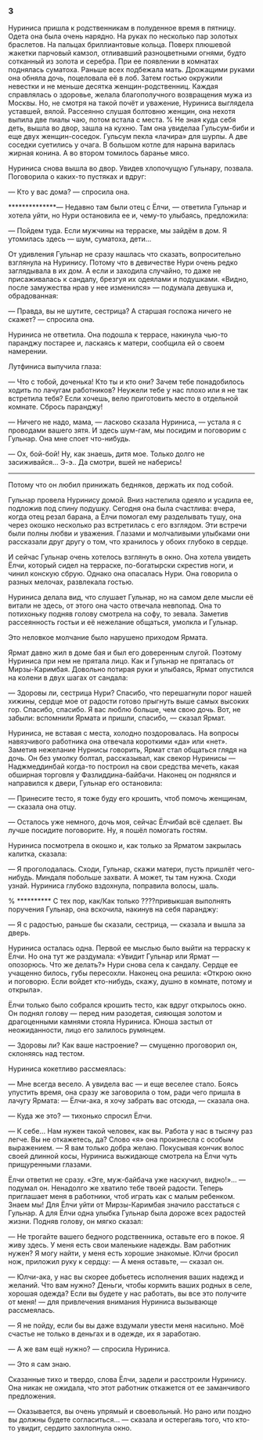 ### 3

Нуриниса пришла к родственникам в полуденное время в пятницу.
Одета она была очень нарядно.
На руках по несколько пар золотых браслетов.
На пальцах бриллиантовые кольца.
Поверх плюшевой жакетки парчовый камзол, отливавший разноцветными огнями, будто сотканный из золота и серебра.
При ее появлении в комнатах поднялась суматоха.
Раньше всех подбежала мать.
Дрожащими руками она обняла дочь, поцеловала её в лоб.
Затем гостью окружили невестки и не меньше десятка женщин-родственниц.
Каждая справлялась о здоровье, желала благополучного возвращения мужа из Москвы.
Но, не смотря на такой почёт и уважение, Нуриниса выглядела уставшей, вялой.
Рассеянно слушая болтовню женщин, она нехотя выпила две пиалы чаю, потом встала с места.
% Не зная куда себя деть, вышла во двор, зашла на кухню.
Там она увиделаа Гульсум-биби и еще двух женщин-соседок.
Гульсум пекла «лачира» для шурпы.
А две соседки суетились у очага.
В большом котле для нарына варилась жирная конина.
А во втором томилось баранье мясо.

Нуриниса снова вышла во двор.
Увидев хлопочущую Гульнару, позвала.
Поговорила о каких-то пустяках и вдруг:

— Кто у вас дома? — спросила она.

**************— Недавно там были отец с Ёлчи, — ответила Гульнар и хотела уйти, но Нури остановила ее и, чему-то улыбаясь, предложила:

— Пойдем туда.
Если мужчины на терраске, мы зайдём в дом.
Я утомилась здесь — шум, суматоха, дети…

От удивления Гульнар не сразу нашлась что сказать, вопросительно взглянула на Нуринису.
Потому что в девичестве Нури очень редко заглядывала в их дом.
А если и заходила случайно, то даже не присаживалась к сандалу, брезгуя их одеялами и подушками.
«Видно, после замужества нрав у нее изменился» — подумала девушка и, обрадованная:

— Правда, вы не шутите, сестрица?
А старшая госпожа ничего не скажет? — спросила она.

Нуриниса не ответила.
Она подошла к террасе, накинула чью-то паранджу постарее и, ласкаясь к матери, сообщила ей о своем намерении.

Лутфиниса выпучила глаза:

— Что с тобой, доченька!
Кто ты и кто они?
Зачем тебе понадобилось ходить по лачугам работников?
Неужели тебе у нас плохо или я не так встретила тебя?
Если хочешь, велю приготовить место в отдельной комнате.
Сбрось паранджу!

— Ничего не надо, мама, — ласково сказала Нуриниса, — устала я с проводами вашего зятя.
И здесь шум-гам, мы посидим и поговорим с Гульнар.
Она мне споет что-нибудь.

— Ох, бой-бой! Ну, как знаешь, дитя мое.
Только долго не засиживайся… Э-э.. Да смотри, вшей не наберись!

*************
Потому что он любил принижать бедняков, держать их под собой.

Гульнар провела Нуринису домой.
Вниз настелила одеяло и усадила ее, подложив под спину подушку.
Сегодня она была счастлива: вчера, когда отец резал барана, а Ёлчи помогал ему разделывать тушу, она через окошко несколько раз встретилась с его взглядом.
Эти встречи были полны любви и уважения.
Глазами и молчаливыми улыбками они рассказали друг другу о том, что хранилось у обоих глубоко в сердце.

И сейчас Гульнар очень хотелось взглянуть в окно.
Она хотела увидеть Ёлчи, который сидел на терраске, по-богатырски скрестив ноги, и чинил конскую сбрую.
Однако она опасалась Нури.
Она говорила о разных мелочах, развлекала гостью.

Нуриниса делала вид, что слушает Гульнар, но на самом деле мысли её витали не здесь, от этого она часто отвечала невпопад.
Она то потихоньку подняв голову смотрела на софу, то зевала.
Заметив рассеянность гостьи и её нежелание общаться, умолкла и Гульнар.

Это неловкое молчание было нарушено приходом Ярмата.

Ярмат давно жил в доме бая и был его доверенным слугой.
Поэтому Нуриниса при нем не прятала лицо.
Как и Гульнар не пряталась от Мирзы-Каримбая.
Довольно потирая руки и улыбаясь, Ярмат опустился на колени в двух шагах от сандала:

— Здоровы ли, сестрица Нури?
Спасибо, что перешагнули порог нашей хижины, сердце мое от радости готово прыгнуть выше самых высоких гор.
Спасибо, спасибо.
Я вас люблю больше, чем свою дочь.
Вот, не забыли: вспомнили Ярмата и пришли, спасибо, — сказал Ярмат.

Нуриниса, не вставая с места, холодно поздоровалась.
На вопросы навязчивого работника она отвечала короткими «да» или «нет».
Заметив нежелание Нурнисы говорить, Ярмат стал общаться глядя на дочь.
Он без умолку болтал, рассказывал, как свекор Нуринисы — Наджмеддинбай когда-то построил на свои средства мечеть, какая обширная торговля у Фазлиддина-байбачи.
Наконец он поднялся и направился к двери, Гульнар его остановила:

— Принесите тесто, я тоже буду его крошить, чтоб помочь женщинам, — сказала она отцу.

— Осталось уже немного, дочь моя, сейчас Ёлчибай всё сделает.
Вы лучше посидите поговорите.
Ну, я пошёл помогать гостям.

Нуриниса посмотрела в окошко и, как только за Ярматом закрылась калитка, сказала:

— Я проголодалась.
Сходи, Гульнар, скажи матери, пусть пришлёт чего-нибудь.
Миндаля побольше захвати.
А может, ты там нужна.
Сходи узнай.
Нуриниса глубоко вздохнула, поправила волосы, шаль.

% ********** С тех пор, как/Как только ????привыкшая выполнять поручения Гульнар, она вскочила, накинув на себя паранджу:

— Я с радостью, раньше бы сказали, сестрица, — сказала и вышла за дверь.

Нуриниса осталась одна.
Первой ее мыслью было выйти на терраску к Ёлчи.
Но она тут же раздумала:
«Увидит Гульнар или Ярмат — опозорюсь.
Что же делать?» Нури снова села к сандалу.
Сердце ее учащенно билось, губы пересохли.
Наконец она решила:
«Открою окно и поговорю.
Если войдет кто-нибудь, скажу, душно в комнате, потому и открыла».

Ёлчи только было собрался крошить тесто, как вдруг открылось окно.
Он поднял голову — перед ним разодетая, сияющая золотом и драгоценными камнями стояла Нуриниса.
Юноша застыл от неожиданности, лицо его залилось румянцем.

— Здоровы ли? Как ваше настроение? — смущенно проговорил он, склоняясь над тестом.

Нуриниса кокетливо рассмеялась:

— Мне всегда весело.
А увидела вас — и еще веселее стало.
Боясь упустить время, она сразу же заговорила о том, ради чего пришла в лачугу Ярмата:
— Ёлчи-ака, я хочу забрать вас отсюда, — сказала она.

— Куда же это? — тихонько спросил Ёлчи.

— К себе…
Нам нужен такой человек, как вы.
Работа у нас в тысячу раз легче.
Вы не откажетесь, да?
Слово «я» она произнесла с особым выражением.
— Я вам только добра желаю.
Покусывая кончик волос своей длинной косы, Нуриниса выжидающе смотрела на Ёлчи чуть прищуренными глазами.

Ёлчи ответил не сразу.
«Эге, муж-байбача уже наскучил, видно!»... — подумал он.
Ненадолго же хватило тебе твоей радости.
Теперь приглашает меня в работники, чтоб играть как с малым ребенком.
Знаем мы!
Для Ёлчи уйти от Мирзы-Каримбая значило расстаться с Гульнар.
А для Ёлчи одна улыбка Гульнар была дороже всех радостей жизни.
Подняв голову, он мягко сказал:

— Не трогайте вашего бедного родственника, оставьте его в покое.
Я живу здесь.
У меня есть свои маленькие надежды.
Вам работник нужен?
Я могу найти, у меня есть хорошие знакомые.
Юлчи бросил нож, приложил руку к сердцу:
— А меня оставьте, — сказал он.

— Юлчи-ака, у нас вы скорее добьетесь исполнения ваших надежд и желаний.
Что вам нужно?
Деньги, чтобы кормить ваших родных в селе, хорошая одежда?
Если вы будете у нас работать, вы все это получите от меня! — для привлечения внимания Нуриниса вызывающе рассмеялась.

— Я не пойду, если бы вы даже вздумали увести меня насильно.
Моё счастье не только в деньгах и в одежде, их я заработаю.

— А же вам ещё нужно? — спросила Нуриниса.

— Это я сам знаю.

Сказанные тихо и твердо, слова Ёлчи, задели и расстроили Нуринису.
Она никак не ожидала, что этот работник откажется от ее заманчивого предложения.

— Оказывается, вы очень упрямый и своевольный.
Но рано или поздно вы должны будете согласиться... — сказала и остерегаяь того, что кто-то увидит, сердито захлопнула окно.
